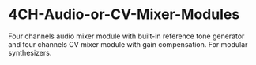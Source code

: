 # 4CH-Audio-or-CV-Mixer-Modules
Four channels audio mixer module with built-in reference tone generator and four channels CV mixer module with gain compensation. For modular synthesizers.


